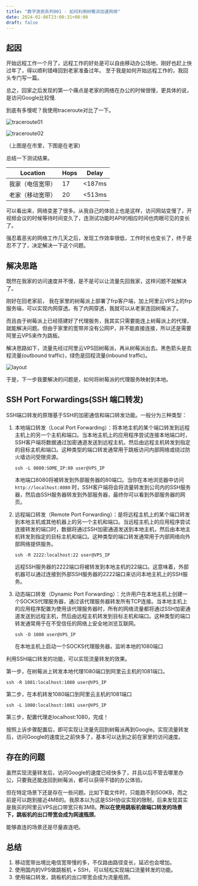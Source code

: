 ```yaml
---
title: "数字游民系列001 - 如何利用树莓派加速网络"
date: 2024-02-06T23:00:31+08:00
draft: false
---
```


## 起因
开始远程工作一个月了，远程工作的好处是可以自由移动办公场地，刚好也赶上快过年了，得以顺利错峰回到老家准备过年。 至于我是如何开始远程工作的，我回头专门写一篇。

总之，回家之后发现的第一个痛点是老家的网络在办公的时候很慢，更具体的说，是访问Google比较慢.

到底有多慢呢？我使用traceroute对比了一下。

![traceroute01](ssh/traceroute01.jpg)

![traceroute02](ssh/traceroute02.jpg) 

（上图是在市里，下图是在老家)

总结一下测试结果。

| Location         | Hops | Delay  |
| ---------------- | ---- | ------ |
| 我家（电信宽带） | 17   | <187ms |
| 老家（移动宽带） | 20   | <513ms |

可以看出来，网络变差了很多。从我自己的体验上也是这样，访问网站变慢了，开视频会议的时候等待时间变久了，连测试功能时API的相应时间也肉眼可见的变长了。

强忍着恶劣的网络工作几天之后，发现工作效率很低，工作时长也变长了，终于是忍不了了，决定解决一下这个问题。

## 解决思路

既然在我家的访问速度并不慢，是不是可以让流量先回我家，这样问题不就解决了。 

刚好在回老家前， 我在家里的树莓派上部署了frp客户端，加上阿里云VPS上的frp服务端，可以实现内网穿透。有了内网穿透，我就可以从老家连回树莓派了。 

而且由于树莓派上已经搭建好了代理服务，我其实只需要能连上树莓派上的代理，就能解决问题。但由于家里的宽带并没有公网IP，并不能直接连接，所以还是需要阿里云VPS来作为跳板。 

解决思路如下，流量先经过阿里云VPS回树莓派，再从树莓派出去。黑色箭头是去程流量(outbound traffic)，绿色是回程流量(inbound traffic)。

![layout](ssh/layout.jpg)

于是，下一步我要解决的问题是，如何将树莓派的代理服务映射到本地。

## SSH Port Forwardings(SSH 端口转发)

SSH端口转发的原理基于SSH的加密通信和端口转发功能。一般分为三种类型：

1. 本地端口转发（Local Port Forwarding）：将本地主机的某个端口转发到远程主机上的另一个主机和端口。当本地主机上的应用程序尝试连接本地端口时，SSH客户端将数据通过加密通道发送到远程主机，然后由远程主机转发到指定的目标主机和端口。这种类型的端口转发通常用于跳板访问内部网络或绕过防火墙访问受限资源。

   ```
   ssh -L 8080:SOME_IP:80 user@VPS_IP
   ```

   本地端口8080将被转发到外部服务器的80端口。当你在本地浏览器中访问 `http://localhost:8080` 时，SSH客户端将会将流量转发到公司内的SSH服务器，然后由SSH服务器转发到外部服务器，最终你可以看到外部服务器的网页。

2. 远程端口转发（Remote Port Forwarding）：是将远程主机上的某个端口转发到本地主机或其他机器上的另一个主机和端口。当远程主机上的应用程序尝试连接转发的端口时，数据将通过SSH加密通道发送到本地主机，然后由本地主机转发到指定的目标主机和端口。这种类型的端口转发通常用于内部网络向外部网络提供服务。

   ```
   ssh -R 2222:localhost:22 user@VPS_IP
   ```
   远程SSH服务器的2222端口将被转发到本地主机的22端口。这意味着，外部机器可以通过连接到外部SSH服务器的2222端口来访问本地主机上的SSH服务。

3. 动态端口转发（Dynamic Port Forwarding）：允许用户在本地主机上创建一个SOCKS代理服务器，通过该代理服务器转发所有TCP连接。当本地主机上的应用程序配置为使用该代理服务器时，所有的网络流量都将通过SSH加密通道发送到远程主机，然后由远程主机转发到目标主机和端口。这种类型的端口转发通常用于在不受信任的网络上安全地浏览互联网。

   ```
   ssh -D 1080 user@VPS_IP
   ```

   在本地主机上启动一个SOCKS代理服务器，监听本地的1080端口



利用SSH端口转发的功能，可以实现流量转发的效果。

第一步，在树莓派上转发本地代理1080端口到阿里云主机的1081端口。

```
ssh -R 1081:localhost:1080 user@VPS_IP
```

第二步，在本机转发1080端口到阿里云主机的1081端口

```
ssh -L 1080:localhost:1081 user@VPS_IP
```

第三步，配置代理走localhost:1080，完成！

按照上诉步骤配置后，即可实现让流量先回到树莓派再到Google。实现流量转发后，访问Google的速度比之前快多了，基本可以达到之前在家里的访问速度。

## 存在的问题

虽然实现流量转发后，访问Google的速度已经快多了，并且以后不管去哪里办公，只要我还能连回到树莓派，都可以获得不错的办公体验。

但在特定场景下还是存在一些问题。比如下载文件时，只能跑不到500KB，而之前是可以跑到接近4MB的。我原本以为这是SSH协议实现的限制，后来发现其实是我买的阿里云VPS出口带宽只有3MB。**所以在使用跳板机做端口转发的场景下，跳板机的出口带宽会成为网速瓶颈**。 

能够直连的场景还是尽量直连吧。

## 总结

1. 移动宽带出境比电信宽带慢的多，不仅路由路径变长，延迟也会增加。
2. 使用国内的VPS做跳板机 + SSH，可以轻松实现端口流量转发的功能。
3. 使用端口转发，跳板机的出口带宽会成为流量瓶颈。



